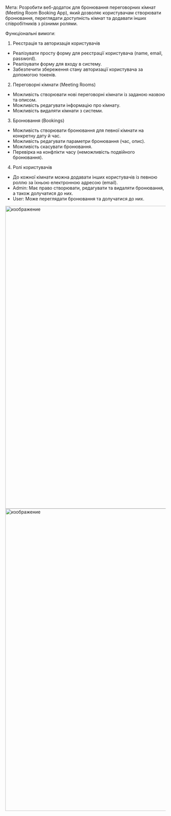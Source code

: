 Мета:
Розробити веб-додаток для бронювання переговорних кімнат (Meeting Room Booking App), який дозволяє користувачам створювати бронювання, переглядати доступність кімнат та додавати інших співробітників з різними ролями.

Функціональні вимоги:
1. Реєстрація та авторизація користувачів
- Реалізувати просту форму для реєстрації користувача (name, email, password).
- Реалізувати форму для входу в систему.
- Забезпечити збереження стану авторизації користувача за допомогою токенів.

2. Переговорні кімнати (Meeting Rooms)
- Можливість створювати нові переговорні кімнати із заданою назвою та описом.
- Можливість редагувати інформацію про кімнату.
- Можливість видаляти кімнати з системи.

3. Бронювання (Bookings)
- Можливість створювати бронювання для певної кімнати на конкретну дату й час.
- Можливість редагувати параметри бронювання (час, опис).
- Можливість скасувати бронювання.
- Перевірка на конфлікти часу (неможливість подвійного бронювання).

4. Ролі користувачів
- До кожної кімнати можна додавати інших користувачів із певною роллю за їхньою електронною адресою (email). 
- Admin: Має право створювати, редагувати та видаляти бронювання, а також долучатися до них.
- User: Може переглядати бронювання та долучатися до них.

<img width="1920" height="952" alt="изображение" src="https://github.com/user-attachments/assets/413d8aa5-6079-4d20-aaef-ac1346de4935" />

<img width="1920" height="951" alt="изображение" src="https://github.com/user-attachments/assets/0552f354-f159-44f6-b813-b850e143a326" />
